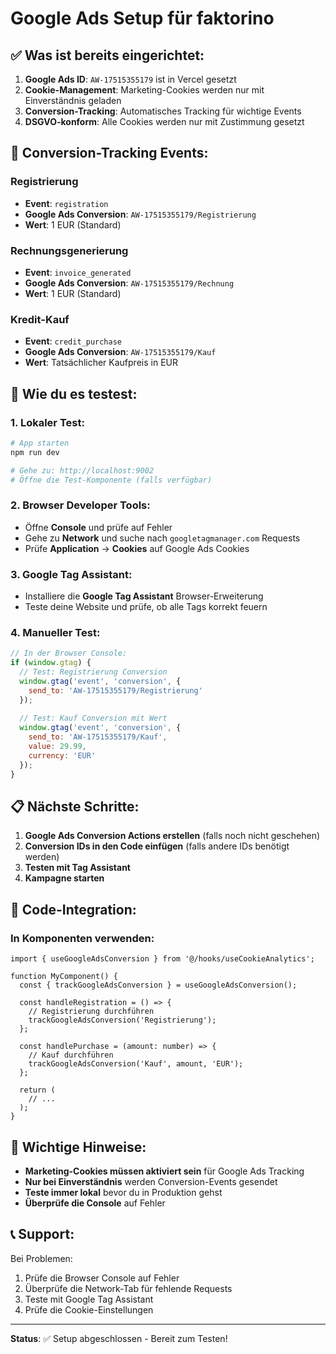 # Google Ads Setup für faktorino

## ✅ Was ist bereits eingerichtet:

1. **Google Ads ID**: `AW-17515355179` ist in Vercel gesetzt
2. **Cookie-Management**: Marketing-Cookies werden nur mit Einverständnis geladen
3. **Conversion-Tracking**: Automatisches Tracking für wichtige Events
4. **DSGVO-konform**: Alle Cookies werden nur mit Zustimmung gesetzt

## 🎯 Conversion-Tracking Events:

### Registrierung
- **Event**: `registration`
- **Google Ads Conversion**: `AW-17515355179/Registrierung`
- **Wert**: 1 EUR (Standard)

### Rechnungsgenerierung
- **Event**: `invoice_generated`
- **Google Ads Conversion**: `AW-17515355179/Rechnung`
- **Wert**: 1 EUR (Standard)

### Kredit-Kauf
- **Event**: `credit_purchase`
- **Google Ads Conversion**: `AW-17515355179/Kauf`
- **Wert**: Tatsächlicher Kaufpreis in EUR

## 🧪 Wie du es testest:

### 1. **Lokaler Test:**
```bash
# App starten
npm run dev

# Gehe zu: http://localhost:9002
# Öffne die Test-Komponente (falls verfügbar)
```

### 2. **Browser Developer Tools:**
- Öffne **Console** und prüfe auf Fehler
- Gehe zu **Network** und suche nach `googletagmanager.com` Requests
- Prüfe **Application** → **Cookies** auf Google Ads Cookies

### 3. **Google Tag Assistant:**
- Installiere die **Google Tag Assistant** Browser-Erweiterung
- Teste deine Website und prüfe, ob alle Tags korrekt feuern

### 4. **Manueller Test:**
```javascript
// In der Browser Console:
if (window.gtag) {
  // Test: Registrierung Conversion
  window.gtag('event', 'conversion', {
    send_to: 'AW-17515355179/Registrierung'
  });
  
  // Test: Kauf Conversion mit Wert
  window.gtag('event', 'conversion', {
    send_to: 'AW-17515355179/Kauf',
    value: 29.99,
    currency: 'EUR'
  });
}
```

## 📋 Nächste Schritte:

1. **Google Ads Conversion Actions erstellen** (falls noch nicht geschehen)
2. **Conversion IDs in den Code einfügen** (falls andere IDs benötigt werden)
3. **Testen mit Tag Assistant**
4. **Kampagne starten**

## 🔧 Code-Integration:

### In Komponenten verwenden:
```tsx
import { useGoogleAdsConversion } from '@/hooks/useCookieAnalytics';

function MyComponent() {
  const { trackGoogleAdsConversion } = useGoogleAdsConversion();

  const handleRegistration = () => {
    // Registrierung durchführen
    trackGoogleAdsConversion('Registrierung');
  };

  const handlePurchase = (amount: number) => {
    // Kauf durchführen
    trackGoogleAdsConversion('Kauf', amount, 'EUR');
  };

  return (
    // ...
  );
}
```

## 🚨 Wichtige Hinweise:

- **Marketing-Cookies müssen aktiviert sein** für Google Ads Tracking
- **Nur bei Einverständnis** werden Conversion-Events gesendet
- **Teste immer lokal** bevor du in Produktion gehst
- **Überprüfe die Console** auf Fehler

## 📞 Support:

Bei Problemen:
1. Prüfe die Browser Console auf Fehler
2. Überprüfe die Network-Tab für fehlende Requests
3. Teste mit Google Tag Assistant
4. Prüfe die Cookie-Einstellungen

---

**Status**: ✅ Setup abgeschlossen - Bereit zum Testen!
